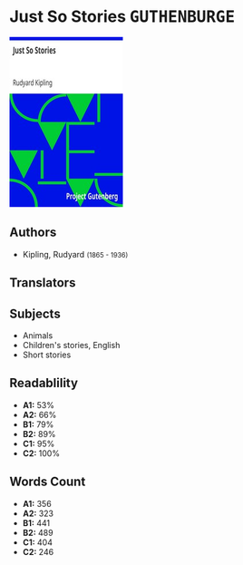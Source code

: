 # Just So Stories <kbd>GUTHENBURGE</kbd>

![](./cover.medium.jpg "")

## Authors


 - Kipling, Rudyard <small>(1865 - 1936)</small>

## Translators



## Subjects


 - Animals
 - Children's stories, English
 - Short stories

## Readablility


 - **A1:** 53%
 - **A2:** 66%
 - **B1:** 79%
 - **B2:** 89%
 - **C1:** 95%
 - **C2:** 100%

## Words Count


 - **A1:** 356
 - **A2:** 323
 - **B1:** 441
 - **B2:** 489
 - **C1:** 404
 - **C2:** 246
